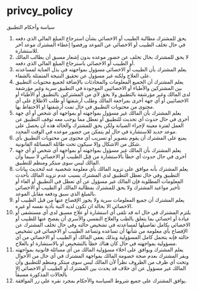 # privcy_policy
سياسة وأحكام التطبيق
1.	يحق للمشترك مطالبة الطبيب أو الاخصائي بشأن استرجاع المبلغ المالي الذي دفعه في حال تخلف الطبيب أو الاخصائي عن الموعد ورفضوا إعطاء المشترك موعد آخر للاستشارة.
2.	لا يحق للمشترك بحال تخلف عن حضور موعده بدون إشعار مسبق أن يطالب المالك أو الطبيب أو الاخصائي باسترجاع المبلغ المالي الذي دفعه.
3.	يعلم المشترك بأن الطبيب أو الاخصائي مسؤول بمواجهته في بذل العناية لمساعدته على العلاج ولكنه غير مسؤول عن تحقيق النتيجة المتمثلة بالشفاء.
4.	يعلم المشترك أن الجميع المعلومات والمحادثات بالإضافة لجميع محتويات التطبيق بين المشتركين والأطباء أو الاخصائيين الموجودة في التطبيق سرية وغير مؤرشفة لدى المالك وغير مؤرشفة بالتطبيق ولا يحق لأي من المشتركين بالتطبيق أو الأطباء أو الاخصائيين أو أي جهة أخرى بمراجعة المالك وطلب أرشفتها أو طلب الاطلاع على أي محتوى من محتويات التطبيق في حال تمت أرشفتها او الاحتفاظ بها.
5.	يعلم المشترك بأن المالك غير مسؤول بمواجهته أو بمواجهة أي شخص أو أي جهة أخرى في حال حدوث أي تحديث للتطبيق أو تعطل مما يوجب معه توقف التطبيق عن العمل لفترة معينة لإجراء الصيانة ولكن يحق للمشترك والحالة هذه أن يحصل على موعد جديد للاستشارة في حال لم يتمكن من حضور موعده في الوقت المحدد.
6.	يمنع على المشترك أن يقوم بتصوير أو تسريب أي محتوى من محتويات التطبيق بأي شكل من الاشكال وإلا سيكون تحت طائلة المسائلة القانونية.
7.	يعلم المشترك بأن المالك غير مسؤول بمواجهته أو بمواجهة أي شخص أو أي جهة أخرى في حال حدوث أي خطأ بالاستشارة من قِبَل الطبيب أو الاخصائي لا سيما وأن المالك ليس سوى مبتكر ومنظم للتطبيق.
8.	يعلم المشترك بأنه موافق على تزويد المالك بأي معلومة شخصية عنه لتحديث بيانات التطبيق وفي حال تعطل التطبيق لدى المشترك بسبب عدم تزويد المالك بأحدث المعلومات المطلوبة فإن المالك غير مسؤول عن أي تعطل في التطبيق أو الغاء أو تأخير مواعيد المشترك ولا يحق للمشترك بمطالبة المالك أو الطبيب أو الاخصائي بالمبلغ الذي سبق ودفعه مقابل الموعد.
9.	يعلم المشترك أن جميع المعلومات سرية ولا يجوز الإفصاح عنها من قبل الطبيب أو الاخصائي الا بحالة ان تكون لديه النية بأذية نفسه أو غيره. 
10.	يلتزم المشترك في حال انه قد تلقى أي استشارة أو علاج مسبق لدي أي مستشفى أو عيادة أو اخصائي بما يتعلق بالطب والعلاج النفسي والأسري أن يفصح عنها للطبيب أو الاخصائي بكامل تفاصيلها لمساعدته في تشخيص حالته وفي حال تخلف المشترك عن الإفصاح بأي معلومة من شأنها أن تساعده وتساعد الطبيب أو الاخصائي في تشخيص حالته فإنه يتحمل كامل المسؤولية وبذلك يعفي المالك أو الطبيب أو الاخصائي من أي مسؤولية بمواجهته في حال كان هناك خطأ بالتشخيص او بالاستشارة او بالعلاج.
11.	 يعلم المشترك ويوافق على اخلاء مسؤولية المالك من أي مسائلة قانونية بمواجهته ويقر المشترك بعدم صحة خصومة المالك بمواجهة المشترك في أي حال من الأحوال وتحت أي ظرف من الظروف نظراً لأن المالك ليس سوى مبتكر ومنظم للتطبيق وأن المالك غير مسؤول عن أي خلاف قد يحدث بين المشترك أو الطبيب أو الاخصائي إلا بالحالات المذكورة مسبقاً 
12.	يوافق المشترك على جميع شروط السياسة والأحكام بمجرد نقره على زر الموافقة. 

